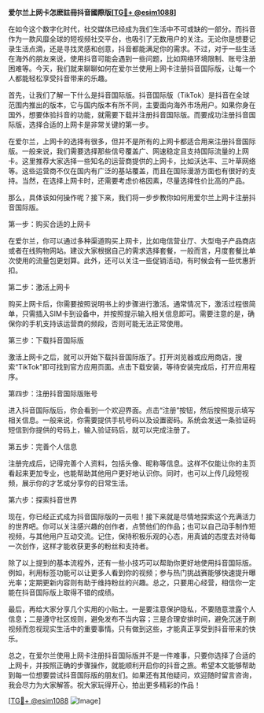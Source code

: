 **爱尔兰上网卡怎麽註冊抖音國際版[[TG💪+ @esim1088](https://t.me/s/esim1088)]**

在如今这个数字化时代，社交媒体已经成为我们生活中不可或缺的一部分。而抖音作为一款风靡全球的短视频社交平台，也吸引了无数用户的关注。无论你是想要记录生活点滴，还是寻找灵感和创意，抖音都能满足你的需求。不过，对于一些生活在海外的朋友来说，使用抖音可能会遇到一些问题，比如网络环境限制、账号注册困难等。今天，我们就来聊聊如何在爱尔兰使用上网卡注册抖音国际版，让每一个人都能轻松享受抖音带来的乐趣。

首先，让我们了解一下什么是抖音国际版。抖音国际版（TikTok）是抖音在全球范围内推出的版本，它与国内版本有所不同，主要面向海外市场用户。如果你身在国外，想要体验抖音的功能，就需要下载并注册抖音国际版。而要成功注册抖音国际版，选择合适的上网卡是非常关键的第一步。

在爱尔兰，上网卡的选择有很多，但并不是所有的上网卡都适合用来注册抖音国际版。一般来说，我们需要选择那些信号覆盖广、网速稳定且支持国际流量的上网卡。这里推荐大家选择一些知名的运营商提供的上网卡，比如沃达丰、三叶草网络等。这些运营商不仅在国内有广泛的基站覆盖，而且在国际漫游方面也有很好的支持。当然，在选择上网卡时，还需要考虑价格因素，尽量选择性价比高的产品。

那么，具体该如何操作呢？接下来，我们将一步步教你如何用爱尔兰上网卡注册抖音国际版。

第一步：购买合适的上网卡

在爱尔兰，你可以通过多种渠道购买上网卡，比如电信营业厅、大型电子产品商店或者在线购物网站。建议大家根据自己的需求选择套餐，一般而言，月度套餐比单次使用的流量包更划算。此外，还可以关注一些促销活动，有时候会有一些优惠折扣。

第二步：激活上网卡

购买上网卡后，你需要按照说明书上的步骤进行激活。通常情况下，激活过程很简单，只需插入SIM卡到设备中，并按照提示输入相关信息即可。需要注意的是，确保你的手机支持该运营商的频段，否则可能无法正常使用。

第三步：下载抖音国际版

激活上网卡之后，就可以开始下载抖音国际版了。打开浏览器或应用商店，搜索“TikTok”即可找到官方应用页面。点击下载安装，等待安装完成后，打开应用程序。

第四步：注册抖音国际版账号

进入抖音国际版后，你会看到一个欢迎界面。点击“注册”按钮，然后按照提示填写相关信息。一般来说，你需要提供手机号码以及设置密码。系统会发送一条验证码短信到你提供的号码上，输入验证码后，就可以完成注册了。

第五步：完善个人信息

注册完成后，记得完善个人资料，包括头像、昵称等信息。这样不仅能让你的主页看起来更加专业，也能帮助其他用户更好地认识你。同时，也可以上传几段短视频，展示你的才艺或分享你的日常生活。

第六步：探索抖音世界

现在，你已经正式成为抖音国际版的一员啦！接下来就是尽情地探索这个充满活力的世界吧。你可以关注感兴趣的创作者，点赞他们的作品；也可以自己动手制作短视频，与其他用户互动交流。记住，保持积极乐观的心态，用真诚的态度去对待每一次创作，这样才能收获更多的粉丝和支持者。

除了以上提到的基本流程外，还有一些小技巧可以帮助你更好地使用抖音国际版。例如，利用标签功能可以让更多人看到你的视频；参与热门挑战赛能够快速提升曝光率；定期更新内容则有助于维持粉丝的兴趣。总之，只要用心经营，相信你一定能在抖音国际版上取得不错的成绩。

最后，再给大家分享几个实用的小贴士。一是要注意保护隐私，不要随意泄露个人信息；二是遵守社区规则，避免发布不当内容；三是合理安排时间，避免沉迷于刷视频而忽视现实生活中的重要事情。只有做到这些，才能真正享受到抖音带来的快乐。

总之，在爱尔兰使用上网卡注册抖音国际版并不是一件难事，只要你选择了合适的上网卡，并按照正确的步骤操作，就能顺利开启你的抖音之旅。希望本文能够帮助到每一位想要尝试抖音国际版的朋友们。如果还有其他疑问，欢迎随时留言咨询，我会尽力为大家解答。祝大家玩得开心，拍出更多精彩的作品！

[[TG💪+ @esim1088](https://t.me/s/esim1088) ![Image](https://i.postimg.cc/4NQfJmqS/Snipaste-2025-05-13-00-14-12.png)]
